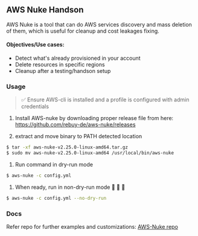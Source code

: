 ## AWS Nuke Handson
AWS Nuke is a tool that can do AWS services discovery and mass deletion of them, which is useful for cleanup and cost leakages fixing.

#### Objectives/Use cases:
- Detect what's already provisioned in your account
- Delete resources in specific regions
- Cleanup after a testing/handson setup


### Usage
> :white_check_mark: Ensure AWS-cli is installed and a profile is configured with admin credentials
1. Install AWS-nuke by downloading proper release file from here: https://github.com/rebuy-de/aws-nuke/releases

2. extract and move binary to PATH detected location
```bash
$ tar -xf aws-nuke-v2.25.0-linux-amd64.tar.gz
$ sudo mv aws-nuke-v2.25.0-linux-amd64 /usr/local/bin/aws-nuke
```

1. Run command in dry-run mode
```bash
$ aws-nuke -c config.yml
```

1. When ready, run in non-dry-run mode :rocket: :rocket: :rocket:
```bash
$ aws-nuke -c config.yml --no-dry-run
```

### Docs
Refer repo for further examples and customizations: [AWS-Nuke repo](https://github.com/rebuy-de/aws-nuke)
